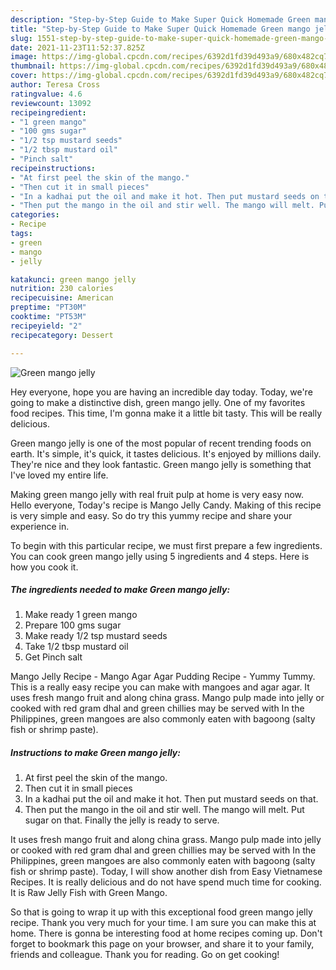```yaml
---
description: "Step-by-Step Guide to Make Super Quick Homemade Green mango jelly"
title: "Step-by-Step Guide to Make Super Quick Homemade Green mango jelly"
slug: 1551-step-by-step-guide-to-make-super-quick-homemade-green-mango-jelly
date: 2021-11-23T11:52:37.825Z
image: https://img-global.cpcdn.com/recipes/6392d1fd39d493a9/680x482cq70/green-mango-jelly-recipe-main-photo.jpg
thumbnail: https://img-global.cpcdn.com/recipes/6392d1fd39d493a9/680x482cq70/green-mango-jelly-recipe-main-photo.jpg
cover: https://img-global.cpcdn.com/recipes/6392d1fd39d493a9/680x482cq70/green-mango-jelly-recipe-main-photo.jpg
author: Teresa Cross
ratingvalue: 4.6
reviewcount: 13092
recipeingredient:
- "1 green mango"
- "100 gms sugar"
- "1/2 tsp mustard seeds"
- "1/2 tbsp mustard oil"
- "Pinch salt"
recipeinstructions:
- "At first peel the skin of the mango."
- "Then cut it in small pieces"
- "In a kadhai put the oil and make it hot. Then put mustard seeds on that."
- "Then put the mango in the oil and stir well. The mango will melt. Put sugar on that. Finally the jelly is ready to serve."
categories:
- Recipe
tags:
- green
- mango
- jelly

katakunci: green mango jelly 
nutrition: 230 calories
recipecuisine: American
preptime: "PT30M"
cooktime: "PT53M"
recipeyield: "2"
recipecategory: Dessert

---
```



![Green mango jelly](https://img-global.cpcdn.com/recipes/6392d1fd39d493a9/680x482cq70/green-mango-jelly-recipe-main-photo.jpg)

Hey everyone, hope you are having an incredible day today. Today, we're going to make a distinctive dish, green mango jelly. One of my favorites food recipes. This time, I'm gonna make it a little bit tasty. This will be really delicious.

Green mango jelly is one of the most popular of recent trending foods on earth. It's simple, it's quick, it tastes delicious. It's enjoyed by millions daily. They're nice and they look fantastic. Green mango jelly is something that I've loved my entire life.

Making green mango jelly with real fruit pulp at home is very easy now. Hello everyone, Today&#39;s recipe is Mango Jelly Candy. Making of this recipe is very simple and easy. So do try this yummy recipe and share your experience in.


To begin with this particular recipe, we must first prepare a few ingredients. You can cook green mango jelly using 5 ingredients and 4 steps. Here is how you cook it.

<!--inarticleads1-->

##### The ingredients needed to make Green mango jelly:

1. Make ready 1 green mango
1. Prepare 100 gms sugar
1. Make ready 1/2 tsp mustard seeds
1. Take 1/2 tbsp mustard oil
1. Get Pinch salt


Mango Jelly Recipe - Mango Agar Agar Pudding Recipe - Yummy Tummy. This is a really easy recipe you can make with mangoes and agar agar. It uses fresh mango fruit and along china grass. Mango pulp made into jelly or cooked with red gram dhal and green chillies may be served with In the Philippines, green mangoes are also commonly eaten with bagoong (salty fish or shrimp paste). 

<!--inarticleads2-->

##### Instructions to make Green mango jelly:

1. At first peel the skin of the mango.
1. Then cut it in small pieces
1. In a kadhai put the oil and make it hot. Then put mustard seeds on that.
1. Then put the mango in the oil and stir well. The mango will melt. Put sugar on that. Finally the jelly is ready to serve.


It uses fresh mango fruit and along china grass. Mango pulp made into jelly or cooked with red gram dhal and green chillies may be served with In the Philippines, green mangoes are also commonly eaten with bagoong (salty fish or shrimp paste). Today, I will show another dish from Easy Vietnamese Recipes. It is really delicious and do not have spend much time for cooking. It is Raw Jelly Fish with Green Mango. 

So that is going to wrap it up with this exceptional food green mango jelly recipe. Thank you very much for your time. I am sure you can make this at home. There is gonna be interesting food at home recipes coming up. Don't forget to bookmark this page on your browser, and share it to your family, friends and colleague. Thank you for reading. Go on get cooking!
